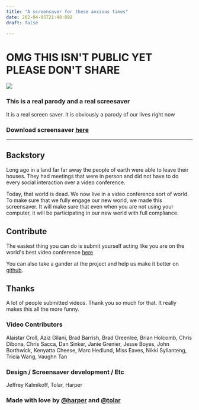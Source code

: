 ```yaml
---
title: "A screensaver for these anxious times"
date: 202-04-05T21:48:09Z
draft: false

---
```



# OMG THIS ISN'T PUBLIC YET PLEASE DON'T SHARE

![](/images/screenshot.jpg)

### This is a real parody and a real screesaver

It is a real screen saver. It is obviously a parody of our lives right now

### Download screensaver [here](builds/zooooom.0.003.zip) 

-----

## Backstory

Long ago in a land far far away the people of earth were able to leave their houses. They had meetings that were in person and did not have to do every social interaction over a video conference. 

Today, that world is dead. We now live in a video conference sort of world. To make sure that we fully engage our new world, we made this screensaver. It will make sure that even when you are not using your computer, it will be participating in our new world with full compliance. 

## Contribute

The easiest thing you can do is submit yourself acting like you are on the world's best video conference [here](https://docs.google.com/forms/d/e/1FAIpQLScbT9qiRUxeM8WfiP2aWF13HENLJffiTgD8GOd9t8W9nmyVHQ/viewform)

You can also take a gander at the project and help us make it better on [github](https://github.com/harperreed/zooooom.us).

## Thanks

A lot of people submitted videos. Thank you so much for that. It really makes this all the more funny. 


### Video Contributors

Alaistar Croll, Aziz Gilani, Brad Barrish, Brad Greenlee, Brian Holcomb, Chris Dibona, Chris Sacca, Dan Sinker, Janie Grenier, Jesse Boyes, John Borthwick, Kenyatta Cheese, Marc Hedlund, Miss Eaves, Nikki Sylianteng, Tricia Wang, Vaughn Tan

### Design / Screensaver development / Etc

Jeffrey Kalmikoff, Tolar, Harper

### Made with love by [@harper](http://twitter.com/harper) and [@tolar](http://twitter.com/tolar)

